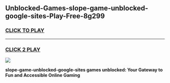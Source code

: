 
## Unblocked-Games-slope-game-unblocked-google-sites-Play-Free-8g299
<h3>
<a href="https://premium76.site?title=slope-game-unblocked-google-sites&ref=24M">CLICK TO PLAY</a></h3>
<hr>

<h3>
<a href="https://premium76.site?title=slope-game-unblocked-google-sites&ref=24M">CLICK 2 PLAY</a>
  
</h3>

<a href="https://premium76.site?title=slope-game-unblocked-google-sites&ref=24M"><img src="https://clearcache.store/games.png"></a>


**slope-game-unblocked-google-sites games unblocked: Your Gateway to Fun and Accessible Online Gaming**
